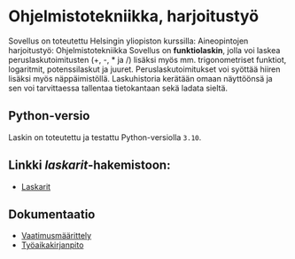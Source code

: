 # Ohjelmistotekniikka, harjoitustyö

Sovellus on toteutettu Helsingin yliopiston kurssilla: Aineopintojen harjoitustyö: Ohjelmistotekniikka 
Sovellus on **funktiolaskin**, jolla voi laskea peruslaskutoimitusten (+, -, * ja /) lisäksi myös mm. trigonometriset funktiot, logaritmit, potenssilaskut ja juuret. Peruslaskutoimitukset voi syöttää hiiren lisäksi myös näppäimistöllä. Laskuhistoria kerätään omaan näyttöönsä ja sen voi tarvittaessa tallentaa tietokantaan sekä ladata sieltä.

## Python-versio

Laskin on toteutettu ja testattu Python-versiolla `3.10`.

## Linkki *laskarit*-hakemistoon:

- [Laskarit](./laskarit)

## Dokumentaatio
- [Vaatimusmäärittely](./dokumentaatio/vaatimusmaarittely.md)
- [Työaikakirjanpito](./dokumentaatio/tuntikirjanpito.md)